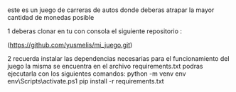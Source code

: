 # 

este es un juego de carreras de autos donde deberas atrapar la mayor cantidad de monedas posible

1 deberas clonar en tu con consola el siguiente repositorio :

(https://github.com/yusmelis/mi_juego.git)

2 recuerda instalar las dependencias necesarias para el funcionamiento del juego la misma se encuentra en el archivo requirements.txt podras ejecutarla con los siguientes comandos:
    python -m venv env
    env\Scripts\activate.ps1
    pip install -r requirements.txt

    